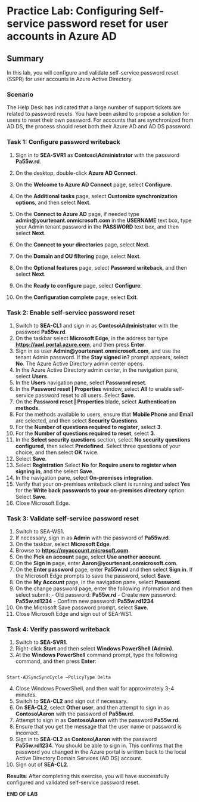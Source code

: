 # Practice Lab: Configuring Self-service password reset for user accounts in Azure AD

## Summary

In this lab, you will configure and validate self-service password reset (SSPR) for user accounts in Azure Active Directory.

### Scenario

The Help Desk has indicated that a large number of support tickets are related to password resets. You have been asked to propose a solution for users to reset their own password. For accounts that are synchronized from AD DS, the process should reset both their Azure AD and AD DS password. 

### Task 1: Configure password writeback

1.  Sign in to **SEA-SVR1** as **Contoso\\Administrator** with the password **Pa55w.rd**. 

2.  On the desktop, double-click **Azure AD Connect**.

3.  On the **Welcome to Azure AD Connect** page, select **Configure**.

4.  On the **Additional tasks** page, select **Customize synchronization options**, and then select **Next**.
    
5.  On the **Connect to Azure AD** page, if needed type **admin\@yourtenant.onmicrosoft.com** in the **USERNAME** text box, type your Admin tenant password in the **PASSWORD** text box, and then select **Next**.
    
6.  On the **Connect to your directories** page, select **Next**.

7.  On the **Domain and OU filtering** page, select **Next**.

8.  On the **Optional features** page, select **Password writeback**, and then select **Next**.
    
9.  On the **Ready to configure** page, select **Configure**.

10. On the **Configuration complete** page, select **Exit**.

### Task 2: Enable self-service password reset

1.  Switch to **SEA-CL1** and sign in as **Contoso\\Administrator** with the password **Pa55w.rd**.
2.  On the taskbar select **Microsoft Edge**, in the address bar type **https://aad.portal.azure.com**, and then press **Enter**.
3.  Sign in as user **Admin\@yourtenant.onmicrosoft.com**, and use the tenant Admin password. If the **Stay signed in?** prompt appears, select **No**. The Azure Active Directory admin center opens.
4.  In the Azure Active Directory admin center, in the navigation pane, select **Users**.
5.  In the **Users** navigation pane, select **Password reset**.
6.  In the **Password reset | Properties** window, select **All** to enable self-service password reset to all users. Select **Save**.
7.  On the **Password reset | Properties** blade, select **Authentication methods**.
8.  For the methods available to users, ensure that **Mobile Phone** and **Email** are selected, and then select **Security Questions**.
9.  For the **Number of questions required to register**, select **3**.
10.  For the **Number of questions required to reset**, select **3**.
11.  In the **Select security questions** section, select **No security questions configured**, then select **Predefined**. Select three questions of your choice, and then select **OK** twice.
12.  Select **Save**.
13.  Select **Registration** Select **No** for **Require users to register when signing in**, and the select **Save**.
14.  In the navigation pane, select **On-premises integration**.
15.  Verify that your on-premises writeback client is running and select **Yes** for the **Write back passwords to your on-premises directory** option. Select **Save**.
16.  Close Microsoft Edge.

### Task 3: Validate self-service password reset

1.   Switch to SEA-WS1.
2.   If necessary, sign in as **Admin** with the password of **Pa55w.rd**.
3.   On the taskbar, select **Microsoft Edge**.
4.    Browse to **https://myaccount.microsoft.com**. 
5.   On the **Pick an account** page, select **Use another account**.
6.   On the **Sign in** page, enter **Aaron\@yourtenant.onmicrosoft.com**.
7.   On the **Enter password** page, enter **Pa55w.rd** and then select **Sign in**. If the Microsoft Edge prompts to save the password, select **Save**.
8.   On the **My Account** page, in the navigation pane, select **Password**.
9.   On the change password page, enter the following information and then select submit:
    - Old password: **Pa55w.rd**
    - Create new password: **Pa55w.rd1234**
    - Confirm new password: **Pa55w.rd1234**
10.   On the Microsoft Save password prompt, select **Save**.
11.   Close Microsoft Edge and sign out of SEA-WS1.

### Task 4: Verify password writeback

1.  Switch to **SEA-SVR1**.
2.  Right-click **Start** and then select **Windows PowerShell (Admin)**.
3.  At the **Windows PowerShell** command prompt, type the following command, and
    then press **Enter**:

```

Start-ADSyncSyncCycle –PolicyType Delta

```
4.  Close Windows PowerShell, and then wait for approximately 3-4 minutes.
5.  Switch to **SEA-CL2** and sign out if necessary.
6.  On **SEA-CL2**, select **Other user**, and then attempt to sign in as **Contoso\\Aaron** with the password of **Pa55w.rd**.
7.  Attempt to sign in as **Contoso\\Aaron** with the password **Pa55w.rd**.
8.  Ensure that you get the message that the user name or password is incorrect.
9.  Sign in to **SEA-CL2** as **Contoso\\Aaron** with the password **Pa55w.rd1234**. You should be able to sign in. This confirms that the password you changed in the Azure portal is written back to the local Active
    Directory Domain Services (AD DS) account.
10.  Sign out of **SEA-CL2**.

**Results**: After completing this exercise, you will have successfully configured and validated self-service password reset.

**END OF LAB**